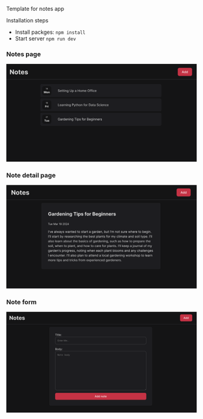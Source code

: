 Template for notes app

Installation steps

- Install packges: `npm install`
- Start server `npm run dev`

### Notes page
<img src="assets/notes page.png"/>

### Note detail page
<img src="assets/note detail page.png"/>

### Note form
<img src="assets/note form.png"/>
